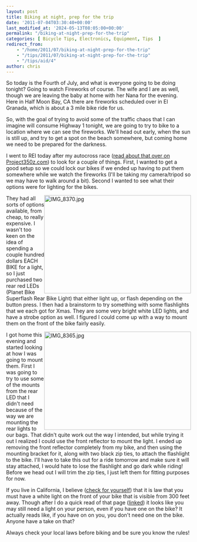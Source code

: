 ```yaml
---
layout: post
title: Biking at night, prep for the trip
date: '2011-07-04T03:30:40+00:00'
last_modified_at: '2024-05-13T08:05:00+00:00'
permalink: "/biking-at-night-prep-for-the-trip"
categories: [ Bicycle Tips, Electronics, Equipment, Tips  ]
redirect_from: 
    - "/home/2011/07/biking-at-night-prep-for-the-trip"
    - "/tips/2011/07/biking-at-night-prep-for-the-trip"
    - "/tips/aid/4"
author: chris
---
```

So today is the Fourth of July, and what is everyone going to be doing tonight? Going to watch Fireworks of course. The wife and I are as well, though we are leaving the baby at home with her Nana for the evening. Here in Half Moon Bay, CA there are fireworks scheduled over in El Granada, which is about a 3 mile bike ride for us.

So, with the goal of trying to avoid some of the traffic chaos that I can imagine will consume Highway 1 tonight, we are going to try to bike to a location where we can see the fireworks. We'll head out early, when the sun is still up, and try to get a spot on the beach somewhere, but coming home we need to be prepared for the darkness.

I went to REI today after my autocross race ([read about that over on Project350z.com](https://www.autocrossblog.com/back-in-the-saddle-again)) to look for a couple of things. First, I wanted to get a good setup so we could lock our bikes if we ended up having to put them somewhere while we watch the fireworks (I'll be taking my camera/tripod so we may have to walk around a bit). Second I wanted to see what their options were for lighting for the bikes.

<a data-flickr-embed="true" href="https://www.flickr.com/photos/chammond/5899706245/in/photostream/" title="IMG_8370.jpg"><img alt="IMG_8370.jpg" height="267" src="https://live.staticflickr.com/6019/5899706245_bc7abd4e85_w.jpg" style="float: right;" width="400" /></a><script async src="//embedr.flickr.com/assets/client-code.js" charset="utf-8"></script>They had all sorts of options available, from cheap, to really expensive. I wasn't too keen on the idea of spending a couple hundred dollars EACH BIKE for a light, so I just purchased two rear red LEDs (Planet Bike Superflash Rear Bike Light) that either light up, or flash depending on the button press. I then had a brainstorm to try something with some flashlights that we each got for Xmas. They are some very bright white LED lights, and have a strobe option as well. I figured I could come up with a way to mount them on the front of the bike fairly easily.

<a data-flickr-embed="true" href="https://www.flickr.com/photos/chammond/5900269590/in/photostream/" title="IMG_8365.jpg"><img alt="IMG_8365.jpg" height="267" src="https://live.staticflickr.com/6033/5900269590_a749ac0c81_w.jpg" style="float: right;" width="400" /></a><script async src="//embedr.flickr.com/assets/client-code.js" charset="utf-8"></script>I got home this evening and started looking at how I was going to mount them. First I was going to try to use some of the mounts from the rear LED that I didn't need because of the way we are mounting the rear lights to our bags. That didn't quite work out the way I intended, but while trying it out I realized I could use the front reflector to mount the light. I ended up removing the front reflector completely from my bike, and then using the mounting bracket for it, along with two black zip ties, to attach the flashlight to the bike. I'll have to take this out for a ride tomorrow and make sure it will stay attached, I would hate to lose the flashlight and go dark while riding! Before we head out I will trim the zip ties, I just left them for fitting purposes for now.

If you live in California, I believe (<a href="http://www.dmv.ca.gov/pubs/vctop/d11/vc21201.htm" target="_blank">check for yourself</a>) that it is law that you must have a white light on the front of your bike that is visible from 300 feet away. Though after I do a quick read of that page (<a href="http://www.dmv.ca.gov/pubs/vctop/d11/vc21201.htm" target="_blank">linked</a>) it looks like you may still need a light on your person, even if you have one on the bike? It actually reads like, if you have on on you, you don't need one on the bike. Anyone have a take on that?

Always check your local laws before biking and be sure you know the rules!
